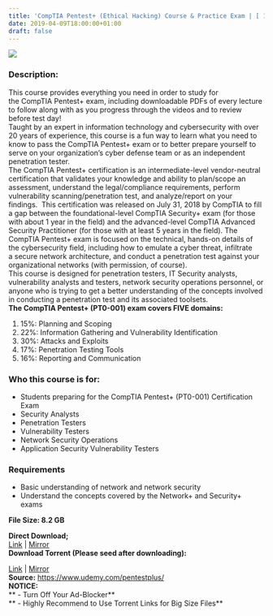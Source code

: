 ```yaml
---
title: 'CompTIA Pentest+ (Ethical Hacking) Course & Practice Exam | [ 199.99$ Course For Free ]'
date: 2019-04-09T18:00:00+01:00
draft: false
---
```


[![](https://4.bp.blogspot.com/-zLohku0jZWg/XKzO8gz7mJI/AAAAAAAABiY/BPS9Nl2CCoEnILTfqOaRHHDMgoi4dTY1gCLcBGAs/s640/CompTIA-Pentest-Ethical-Hacking-Course-Practice-Exam.jpg)](https://4.bp.blogspot.com/-zLohku0jZWg/XKzO8gz7mJI/AAAAAAAABiY/BPS9Nl2CCoEnILTfqOaRHHDMgoi4dTY1gCLcBGAs/s1600/CompTIA-Pentest-Ethical-Hacking-Course-Practice-Exam.jpg)

### Description:

This course provides everything you need in order to study for the CompTIA Pentest+ exam, including downloadable PDFs of every lecture to follow along with as you progress through the videos and to review before test day!  
Taught by an expert in information technology and cybersecurity with over 20 years of experience, this course is a fun way to learn what you need to know to pass the CompTIA Pentest+ exam or to better prepare yourself to serve on your organization’s cyber defense team or as an independent penetration tester.  
The CompTIA Pentest+ certification is an intermediate-level vendor-neutral certification that validates your knowledge and ability to plan/scope an assessment, understand the legal/compliance requirements, perform vulnerability scanning/penetration test, and analyze/report on your findings.  This certification was released on July 31, 2018 by CompTIA to fill a gap between the foundational-level CompTIA Security+ exam (for those with about 1 year in the field) and the advanced-level CompTIA Advanced Security Practitioner (for those with at least 5 years in the field). The CompTIA Pentest+ exam is focused on the technical, hands-on details of the cybersecurity field, including how to emulate a cyber threat, infiltrate a secure network architecture, and conduct a penetration test against your organizational networks (with permission, of course).  
This course is designed for penetration testers, IT Security analysts, vulnerability analysts and testers, network security operations personnel, or anyone who is trying to get a better understanding of the concepts involved in conducting a penetration test and its associated toolsets.  
**The CompTIA Pentest+ (PT0-001) exam covers FIVE domains:**  

1.  15%: Planning and Scoping
2.  22%: Information Gathering and Vulnerability Identification
3.  30%: Attacks and Exploits
4.  17%: Penetration Testing Tools
5.  16%: Reporting and Communication

### Who this course is for:

*   Students preparing for the CompTIA Pentest+ (PT0-001) Certification Exam
*   Security Analysts
*   Penetration Testers
*   Vulnerability Testers
*   Network Security Operations
*   Application Security Vulnerability Testers

### Requirements

*   Basic understanding of network and network security
*   Understand the concepts covered by the Network+ and Security+ exams

**File Size: 8.2 GB**  

**Direct Download;**  
[Link](http://crowdurl.com/CompTIAPentestlink1) | [Mirror](http://crowdurl.com/CompTIAPentestlink2)  
**Download Torrent (Please seed after downloading):**  

[Link](http://crowdurl.com/CompTIAPentesttorrent1) | [Mirror](http://crowdurl.com/CompTIAPentesttorrent2)  
**Source:** https://www.udemy.com/pentestplus/  
**NOTICE:**  
** - Turn Off Your Ad-Blocker**  
** - Highly Recommend to Use Torrent Links for Big Size Files**